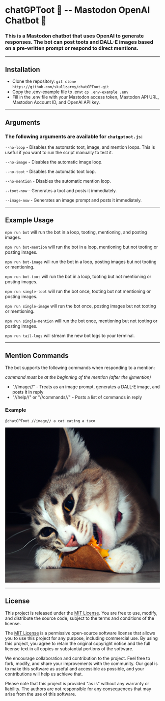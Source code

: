 # chatGPToot 🦣 -- Mastodon OpenAI Chatbot 🤖

### This is a Mastodon chatbot that uses OpenAI to generate responses. The bot can post toots and DALL-E images based on a pre-written prompt or respond to direct mentions.

---

## Installation

-   Clone the repository: `git clone https://github.com/skullzarmy/chatGPToot.git`
-   Copy the .env-example file to .env: `cp .env-example .env`
-   Fill in the .env file with your Mastodon access token, Mastodon API URL, Mastodon Account ID, and OpenAI API key.

---

## Arguments

### The following arguments are available for `chatgptoot.js`:

`--no-loop` - Disables the automatic toot, image, and mention loops. This is useful if you want to run the script manually to test it.

`--no-image` - Disables the automatic image loop.

`--no-toot` - Disables the automatic toot loop.

`--no-mention` - Disables the automatic mention loop.

`--toot-now` - Generates a toot and posts it immediately.

`--image-now` - Generates an image prompt and posts it immediately.

---

## Example Usage

`npm run bot` will run the bot in a loop, tooting, mentioning, and posting images.

`npm run bot-mention` will run the bot in a loop, mentioning but not tooting or posting images.

`npm run bot-image` will run the bot in a loop, posting images but not tooting or mentioning.

`npm run bot-toot` will run the bot in a loop, tooting but not mentioning or posting images.

`npm run single-toot` will run the bot once, tooting but not mentioning or posting images.

`npm run single-image` will run the bot once, posting images but not tooting or mentioning.

`npm run single-mention` will run the bot once, mentioning but not tooting or posting images.

`npm run tail-logs` will stream the new bot logs to your terminal.

---

## Mention Commands

The bot supports the following commands when responding to a mention:

_command must be at the beginning of the mention (after the @mention)_

-   "//image//" - Treats as an image prompt, generates a DALL-E image, and posts it in reply
-   "//help//" or "//commands//" - Posts a list of commands in reply

### Example

`@chatGPToot //image// a cat eating a taco`

![a cat eating a taco](static/taco_cat.png "indeed, a cat eating a taco.")

---

## License

This project is released under the [MIT License](LICENSE.txt). You are free to use, modify, and distribute the source code, subject to the terms and conditions of the license.

The [MIT License](LICENSE.txt) is a permissive open-source software license that allows you to use this project for any purpose, including commercial use. By using this project, you agree to retain the original copyright notice and the full license text in all copies or substantial portions of the software.

We encourage collaboration and contribution to the project. Feel free to fork, modify, and share your improvements with the community. Our goal is to make this software as useful and accessible as possible, and your contributions will help us achieve that.

Please note that this project is provided "as is" without any warranty or liability. The authors are not responsible for any consequences that may arise from the use of this software.
